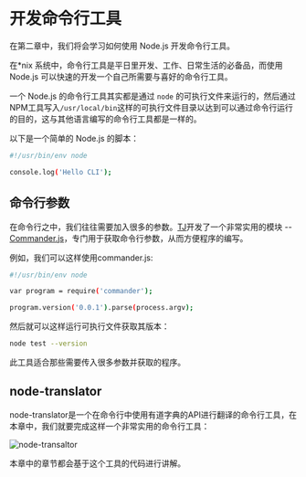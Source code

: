 # 开发命令行工具

在第二章中，我们将会学习如何使用 Node.js 开发命令行工具。

在*nix 系统中，命令行工具是平日里开发、工作、日常生活的必备品，而使用 Node.js 可以快速的开发一个自己所需要与喜好的命令行工具。

一个 Node.js 的命令行工具其实都是通过 `node` 的可执行文件来运行的，然后通过NPM工具写入`/usr/local/bin`这样的可执行文件目录以达到可以通过命令行运行的目的，这与其他语言编写的命令行工具都是一样的。

以下是一个简单的 Node.js 的脚本：

```sh
#!/usr/bin/env node

console.log('Hello CLI');
```

## 命令行参数

在命令行之中，我们往往需要加入很多的参数。[TJ](https://github.com/tj)开发了一个非常实用的模块 -- [Commander.js](https://github.com/tj/commander.js)，专门用于获取命令行参数，从而方便程序的编写。

例如，我们可以这样使用commander.js:

```sh
#!/usr/bin/env node

var program = require('commander');

program.version('0.0.1').parse(process.argv);
```

然后就可以这样运行可执行文件获取其版本：

```sh
node test --version
```

此工具适合那些需要传入很多参数并获取的程序。

## node-translator

node-translator是一个在命令行中使用有道字典的API进行翻译的命令行工具，在本章中，我们就要完成这样一个非常实用的命令行工具：

![node-transaltor](http://7u2gnn.com1.z0.glb.clouddn.com/node-translator.png)

本章中的章节都会基于这个工具的代码进行讲解。
